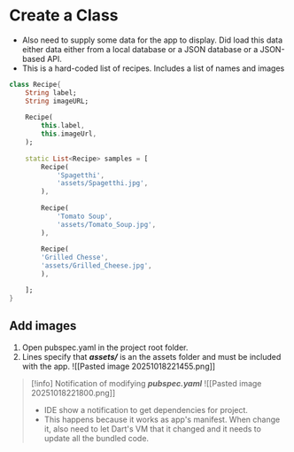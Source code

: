 # Create a Class
- Also need to supply some data for the app to display. Did load this data either data either from a local database or a JSON database or a JSON-based API.
- This is a hard-coded list of recipes. Includes a list of names and images
 
```dart
class Recipe{
	String label;
	String imageURL;
	
	Recipe(
		this.label,
		this.imageUrl,
	);
	
	static List<Recipe> samples = [
		Recipe(
			'Spagetthi',
			'assets/Spagetthi.jpg',
		),
		
		Recipe(
			'Tomato Soup',
			'assets/Tomato_Soup.jpg',
		),
		
		Recipe(
		'Grilled Chesse',
		'assets/Grilled_Cheese.jpg',
		),

	];
}
```

## Add images
1. Open pubspec.yaml in the project root folder.
2. Lines specify that ***assets/*** is an the assets folder and must be included with the app. ![[Pasted image 20251018221455.png]]
>[!info] Notification of modifying ***pubspec.yaml***
>![[Pasted image 20251018221800.png]]
>- IDE show a notification to get dependencies for project.
>- This happens because it works as app's manifest. When change it, also need to let Dart's VM that it changed and it needs to update all the bundled code.


